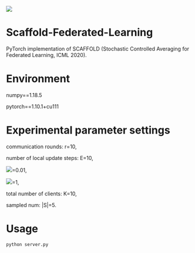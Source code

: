 ![](https://img.shields.io/badge/SCAFFOLD-Federated%20Learning-blue)
# Scaffold-Federated-Learning
PyTorch implementation of SCAFFOLD (Stochastic Controlled Averaging for Federated Learning, ICML 2020).

# Environment
numpy==1.18.5

pytorch==1.10.1+cu111

# Experimental parameter settings

communication rounds: r=10,

number of local update steps: E=10,

![](http://latex.codecogs.com/svg.latex?\eta_l)=0.01,

![](http://latex.codecogs.com/svg.latex?\eta_g)=1,

total number of clients: K=10,

sampled num: |S|=5.

# Usage
```
python server.py
``` 
